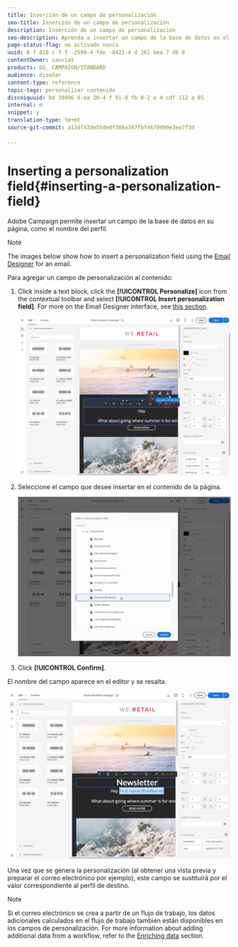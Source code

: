 ```yaml
---
title: Inserción de un campo de personalización
seo-title: Inserción de un campo de personalización
description: Inserción de un campo de personalización
seo-description: Aprenda a insertar un campo de la base de datos en el mensaje, como el nombre del perfil.
page-status-flag: no activado nunca
uuid: 8 f 810 c 7 f -2599-4 fde -8422-4 d 261 bea 7 db 8
contentOwner: sauviat
products: SG_ CAMPAIGN/STANDARD
audience: diseñar
content-type: reference
topic-tags: personalizar contenido
discoiquuid: bd 39406 d-aa 20-4 f 91-8 fb 8-2 e 4 cdf 112 a 85
internal: n
snippet: y
translation-type: tm+mt
source-git-commit: a12df43de55dedf388a397fbf4670d99e3ea7f3d

---
```



# Inserting a personalization field{#inserting-a-personalization-field}

Adobe Campaign permite insertar un campo de la base de datos en su página, como el nombre del perfil.

>[!NOTE]
>
>The images below show how to insert a personalization field using the [Email Designer](../../designing/using/about-email-content-design.md#about-the-email-designer) for an email.

Para agregar un campo de personalización al contenido:

1. Click inside a text block, click the **[!UICONTROL Personalize]** icon from the contextual toolbar and select **[!UICONTROL Insert personalization field]**. For more on the Email Designer interface, see [this section](../../designing/using/about-email-content-design.md#email-designer-interface).

   ![](assets/email_perso_field_1.png)

1. Seleccione el campo que desee insertar en el contenido de la página.

   ![](assets/email_perso_field_2.png)

1. Click **[!UICONTROL Confirm]**.

El nombre del campo aparece en el editor y se resalta.

![](assets/email_perso_field_3.png)

Una vez que se genera la personalización (al obtener una vista previa y preparar el correo electrónico por ejemplo), este campo se sustituirá por el valor correspondiente al perfil de destino.

>[!NOTE]
>
>Si el correo electrónico se crea a partir de un flujo de trabajo, los datos adicionales calculados en el flujo de trabajo también están disponibles en los campos de personalización. For more information about adding additional data from a workflow, refer to the [Enriching data](../../automating/using/targeting-data.md#enriching-data) section.

